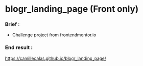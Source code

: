 # blogr_landing_page (Front only)

### Brief :
- Challenge project from frontendmentor.io

### End result :
https://camillecalas.github.io/blogr_landing_page/

